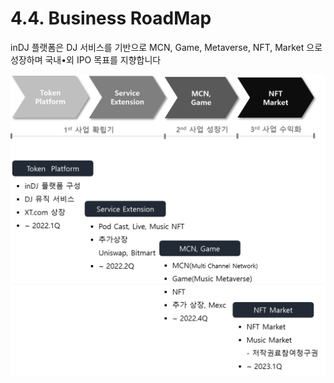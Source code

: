 # 4.4. Business RoadMap

inDJ 플랫폼은 DJ 서비스를 기반으로 MCN, Game, Metaverse, NFT, Market 으로 성장하며 국내•외 IPO 목표를 지향합니다

![](<../.gitbook/assets/image (17).png>)

